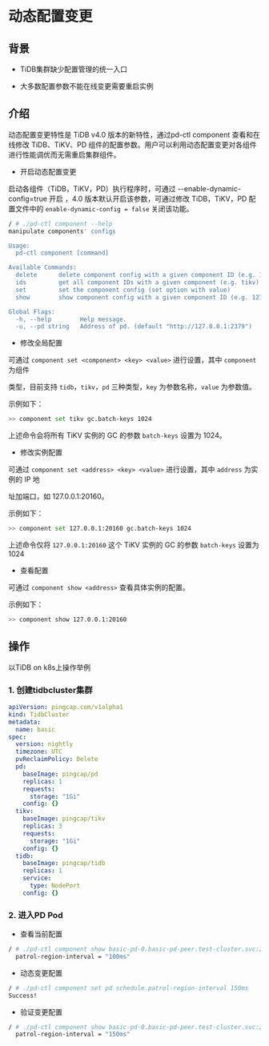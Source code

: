 # 动态配置变更

## 背景

- TiDB集群缺少配置管理的统一入口

- 大多数配置参数不能在线变更需要重启实例

## 介绍

动态配置变更特性是 TiDB v4.0 版本的新特性，通过pd-ctl component 查看和在线修改 TiDB、TiKV、PD 组件的配置参数。用户可以利用动态配置变更对各组件进行性能调优而无需重启集群组件。

- 开启动态配置变更

启动各组件（TiDB，TiKV，PD）执行程序时，可通过 --enable-dynamic-config=true 开启 ，4.0 版本默认开启该参数，可通过修改 TiDB，TiKV，PD 配置文件中的 `enable-dynamic-config = false` 关闭该功能。

```bash
/ # ./pd-ctl component --help
manipulate components' configs

Usage:
  pd-ctl component [command]

Available Commands:
  delete      delete component config with a given component ID (e.g. 127.0.0.1:20160)
  ids         get all component IDs with a given component (e.g. tikv)
  set         set the component config (set option with value)
  show        show component config with a given component ID (e.g. 127.0.0.1:20160)

Global Flags:
  -h, --help        Help message.
  -u, --pd string   Address of pd. (default "http://127.0.0.1:2379")


```

- 修改全局配置

可通过 `component set <component> <key> <value>` 进行设置，其中 `component` 为组件

类型，目前支持 `tidb`，`tikv`，`pd` 三种类型，`key` 为参数名称，`value` 为参数值。

示例如下：

```bash
>> component set tikv gc.batch-keys 1024
```

上述命令会将所有 TiKV 实例的 GC 的参数 `batch-keys` 设置为 1024。

- 修改实例配置

可通过 `component set <address> <key> <value>` 进行设置，其中 `address` 为实例的 IP 地

址加端口，如 127.0.0.1:20160。

示例如下：

```bash
>> component set 127.0.0.1:20160 gc.batch-keys 1024
```

上述命令仅将 `127.0.0.1:20160` 这个 TiKV 实例的 GC 的参数 `batch-keys` 设置为 1024

- 查看配置

可通过 `component show <address>` 查看具体实例的配置。

示例如下：

```bash
>> component show 127.0.0.1:20160
```

## 操作

以TiDB on k8s上操作举例

### 1. 创建tidbcluster集群

```yaml
apiVersion: pingcap.com/v1alpha1
kind: TidbCluster
metadata:
  name: basic
spec:
  version: nightly
  timezone: UTC
  pvReclaimPolicy: Delete
  pd:
    baseImage: pingcap/pd
    replicas: 1
    requests:
      storage: "1Gi"
    config: {}
  tikv:
    baseImage: pingcap/tikv
    replicas: 3
    requests:
      storage: "1Gi"
    config: {}
  tidb:
    baseImage: pingcap/tidb
    replicas: 1
    service:
      type: NodePort
    config: {}
```

### 2. 进入PD Pod

- 查看当前配置

```bash
/ # ./pd-ctl component show basic-pd-0.basic-pd-peer.test-cluster.svc:2379 | grep patrol-region-interval
  patrol-region-interval = "100ms"
```

- 动态变更配置

```bash
/ # ./pd-ctl component set pd schedule.patrol-region-interval 150ms
Success!
```

- 验证变更配置

```bash
/ # ./pd-ctl component show basic-pd-0.basic-pd-peer.test-cluster.svc:2379 | grep patrol-region-interval
  patrol-region-interval = "150ms"
```
